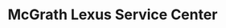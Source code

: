 ---
title: "McGrath Lexus Service Center"
url: /chicago/mcgrath-lexus-service-center/
shop: car repair
---